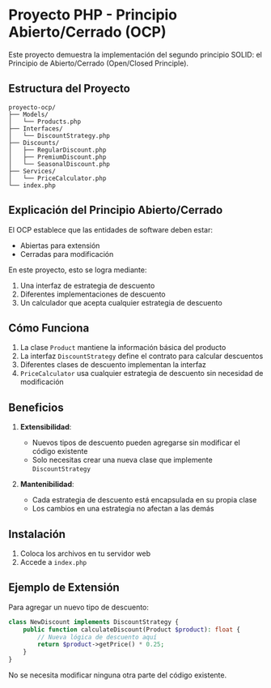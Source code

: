 # Proyecto PHP - Principio Abierto/Cerrado (OCP)

Este proyecto demuestra la implementación del segundo principio SOLID: el Principio de Abierto/Cerrado (Open/Closed Principle).

## Estructura del Proyecto

```
proyecto-ocp/
├── Models/
│   └── Products.php
├── Interfaces/
│   └── DiscountStrategy.php
├── Discounts/
│   ├── RegularDiscount.php
│   ├── PremiumDiscount.php
│   └── SeasonalDiscount.php
├── Services/
│   └── PriceCalculator.php
└── index.php
```

## Explicación del Principio Abierto/Cerrado

El OCP establece que las entidades de software deben estar:
- Abiertas para extensión
- Cerradas para modificación

En este proyecto, esto se logra mediante:
1. Una interfaz de estrategia de descuento
2. Diferentes implementaciones de descuento
3. Un calculador que acepta cualquier estrategia de descuento

## Cómo Funciona

1. La clase `Product` mantiene la información básica del producto
2. La interfaz `DiscountStrategy` define el contrato para calcular descuentos
3. Diferentes clases de descuento implementan la interfaz
4. `PriceCalculator` usa cualquier estrategia de descuento sin necesidad de modificación

## Beneficios

1. **Extensibilidad**: 
   - Nuevos tipos de descuento pueden agregarse sin modificar el código existente
   - Solo necesitas crear una nueva clase que implemente `DiscountStrategy`

2. **Mantenibilidad**:
   - Cada estrategia de descuento está encapsulada en su propia clase
   - Los cambios en una estrategia no afectan a las demás

## Instalación

1. Coloca los archivos en tu servidor web
2. Accede a `index.php`

## Ejemplo de Extensión

Para agregar un nuevo tipo de descuento:

```php
class NewDiscount implements DiscountStrategy {
    public function calculateDiscount(Product $product): float {
        // Nueva lógica de descuento aquí
        return $product->getPrice() * 0.25;
    }
}
```

No se necesita modificar ninguna otra parte del código existente.